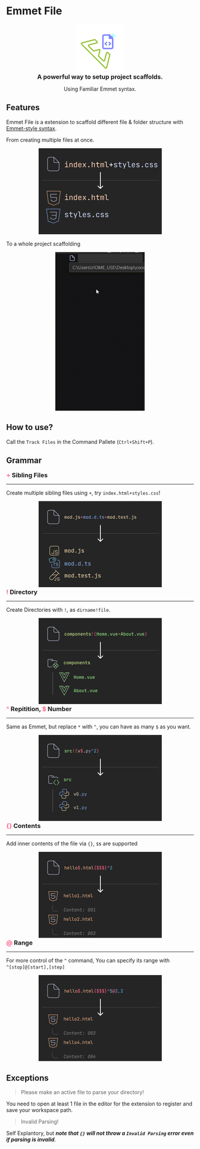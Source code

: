 # Emmet File

<center>
    <img src="https://raw.githubusercontent.com/Crunchitect/emmet-file/master/md_assets/emmetfile.png">
    <h3 style="margin:0;padding:0">A powerful way to setup project scaffolds.</h3>
    <p>Using Familiar Emmet syntax.</p>
</center>

## Features

Emmet File is a extension to scaffold different file & folder structure with [Emmet-style syntax](https://emmet.io/).

From creating multiple files at once.
<center>
    <img src="https://raw.githubusercontent.com/Crunchitect/emmet-file/master/md_assets/emmetfile1.png">
</center>

To a whole project scaffolding
<center>
    <img src="https://raw.githubusercontent.com/Crunchitect/emmet-file/master/md_assets/showoff.gif">
</center>

## How to use?
Call the `Track Files` in the Command Pallete (`Ctrl+Shift+P`).

## Grammar

<h3 style="margin:0;padding:0;">
    <span style="color:#FF6188">+</span> 
    Sibling Files
</h3>
<hr />

Create multiple sibling files using `+`, try `index.html+styles.css`!
<center>
    <img src="https://raw.githubusercontent.com/Crunchitect/emmet-file/master/md_assets/emmetfile2.png">
</center>

<h3 style="margin:0;padding:0;">
    <span style="color:#FF6188">!</span> 
    Directory
</h3>
<hr />

Create Directories with `!`, as `dirname!file`.
<center>
    <img src="https://raw.githubusercontent.com/Crunchitect/emmet-file/master/md_assets/emmetfile3.png">
</center>
<h3 style="margin:0;padding:0;">
    <span style="color:#FF6188">^</span> 
    Repitition,
    <span style="color:#FF6188">$</span> 
    Number
</h3>
<hr />

Same as Emmet, but replace `*` with `^`, you can have as many `$` as you want.
<center>
    <img src="https://raw.githubusercontent.com/Crunchitect/emmet-file/master/md_assets/emmetfile4.png">
</center>

<h3 style="margin:0;padding:0;">
    <span style="color:#FF6188">{}</span> 
    Contents
</h3>
<hr />

Add inner contents of the file via `{}`, `$`s are supported
<center>
    <img src="https://raw.githubusercontent.com/Crunchitect/emmet-file/master/md_assets/emmetfile5.png">
</center>

<h3 style="margin:0;padding:0;">
    <span style="color:#FF6188">@</span> 
    Range
</h3>
<hr />

For more control of the `^` command, You can specify its range with `^[stop]@[start],[step]`
<center>
    <img src="https://raw.githubusercontent.com/Crunchitect/emmet-file/master/md_assets/emmetfile6.png">
</center>

## Exceptions

> Please make an active file to parse your directory!

You need to open at least 1 file in the editor for the extension to register and save your workspace path.

> Invalid Parsing!

Self Explantory, but ***note that `{}` will not throw a `Invalid Parsing` error even if parsing is invalid***.
